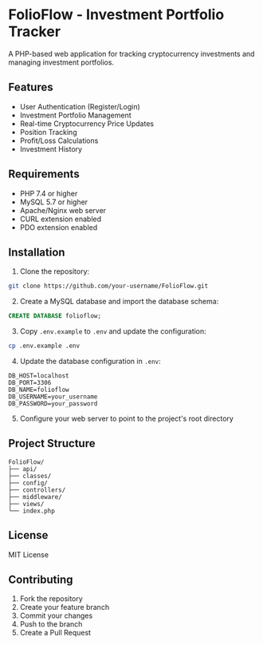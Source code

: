 # FolioFlow - Investment Portfolio Tracker

A PHP-based web application for tracking cryptocurrency investments and managing investment portfolios.

## Features

- User Authentication (Register/Login)
- Investment Portfolio Management
- Real-time Cryptocurrency Price Updates
- Position Tracking
- Profit/Loss Calculations
- Investment History

## Requirements

- PHP 7.4 or higher
- MySQL 5.7 or higher
- Apache/Nginx web server
- CURL extension enabled
- PDO extension enabled

## Installation

1. Clone the repository:
```bash
git clone https://github.com/your-username/FolioFlow.git
```

2. Create a MySQL database and import the database schema:
```sql
CREATE DATABASE folioflow;
```

3. Copy `.env.example` to `.env` and update the configuration:
```bash
cp .env.example .env
```

4. Update the database configuration in `.env`:
```
DB_HOST=localhost
DB_PORT=3306
DB_NAME=folioflow
DB_USERNAME=your_username
DB_PASSWORD=your_password
```

5. Configure your web server to point to the project's root directory

## Project Structure

```
FolioFlow/
├── api/
├── classes/
├── config/
├── controllers/
├── middleware/
├── views/
└── index.php
```

## License

MIT License

## Contributing

1. Fork the repository
2. Create your feature branch
3. Commit your changes
4. Push to the branch
5. Create a Pull Request

